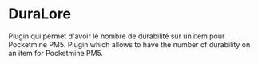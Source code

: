 # DuraLore
Plugin qui permet d'avoir le nombre de durabilité sur un item pour Pocketmine PM5.
Plugin which allows to have the number of durability on an item for Pocketmine PM5.

